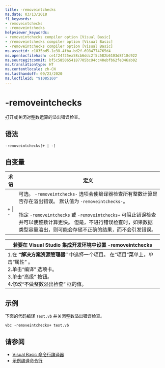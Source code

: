 ```yaml
---
title: -removeintchecks
ms.date: 03/13/2018
f1_keywords:
- removeintchecks
- -removeintchecks
helpviewer_keywords:
- removeintchecks compiler option [Visual Basic]
- /removeintchecks compiler option [Visual Basic]
- -removeintchecks compiler option [Visual Basic]
ms.assetid: c1835bd5-1e38-4fba-bd2f-6984774765d4
ms.openlocfilehash: ce1f24f25ea58cb6ddc2f5c582b6103d8f18d922
ms.sourcegitcommit: bf5c5850654187705bc94cc40ebfb62fe346ab02
ms.translationtype: HT
ms.contentlocale: zh-CN
ms.lasthandoff: 09/23/2020
ms.locfileid: "91085160"
---
```

# <a name="-removeintchecks"></a>-removeintchecks

打开或关闭对整数运算的溢出错误检查。  
  
## <a name="syntax"></a>语法  
  
```console  
-removeintchecks[+ | -]  
```  
  
## <a name="arguments"></a>自变量  
  
|术语|定义|  
|---|---|  
|`+` &#124; `-`|可选。 `-removeintchecks-` 选项会使编译器检查所有整数计算是否存在溢出错误。 默认值为 `-removeintchecks-`。<br /><br /> 指定 `-removeintchecks` 或 `-removeintchecks+` 可阻止错误检查并可以使整数计算更快。 但是，不进行错误检查时，如果数据类型容量溢出，则可能会存储不正确的结果，而不会引发错误。|  
  
|若要在 Visual Studio 集成开发环境中设置 -removeintchecks|  
|---|  
|1.在 **“解决方案资源管理器”** 中选择一个项目。 在“项目”菜单上，单击“属性”   。 <br />2.单击“编译”  选项卡。<br />3.单击“高级”  按钮。<br />4.修改“不做整数溢出检查”  框的值。|  
  
## <a name="example"></a>示例  

 下面的代码编译 `Test.vb` 并关闭整数溢出错误检查。  
  
```console
vbc -removeintchecks+ test.vb  
```  
  
## <a name="see-also"></a>请参阅

- [Visual Basic 命令行编译器](index.md)
- [示例编译命令行](sample-compilation-command-lines.md)
